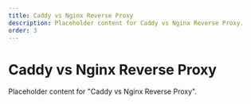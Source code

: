 ```yaml
---
title: Caddy vs Nginx Reverse Proxy
description: Placeholder content for Caddy vs Nginx Reverse Proxy.
order: 3
---
```


# Caddy vs Nginx Reverse Proxy

Placeholder content for "Caddy vs Nginx Reverse Proxy".
